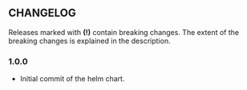 
## CHANGELOG

Releases marked with **(!)** contain breaking changes. The extent of the breaking changes is explained in the description.

### 1.0.0
* Initial commit of the helm chart.
